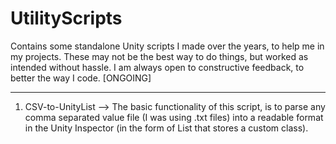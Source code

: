 # UtilityScripts
Contains some standalone Unity scripts I made over the years, to help me in my projects. These may not be the best way to do things, but worked as intended without hassle. I am always open to constructive feedback, to better the way I code. [ONGOING]

--------------------------------------

1. CSV-to-UnityList --> The basic functionality of this script, is to parse any comma separated value file (I was using .txt files) into a readable format in the Unity Inspector (in the form of List that stores a custom class).
